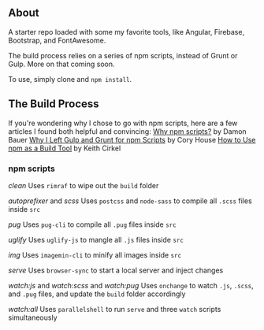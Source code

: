## About

A starter repo loaded with some my favorite tools, like Angular, Firebase, Bootstrap, and FontAwesome.

The build process relies on a series of npm scripts, instead of Grunt or Gulp. More on that coming soon.

To use, simply clone and `npm install`.

## The Build Process

If you're wondering why I chose to go with npm scripts, here are a few articles I found both helpful and convincing:
[Why npm scripts?](https://css-tricks.com/why-npm-scripts/) by Damon Bauer
[Why I Left Gulp and Grunt for npm Scripts](https://medium.freecodecamp.com/why-i-left-gulp-and-grunt-for-npm-scripts-3d6853dd22b8#.hf3w3qkb8) by Cory House
[How to Use npm as a Build Tool](https://www.keithcirkel.co.uk/how-to-use-npm-as-a-build-tool/) by Keith Cirkel

### npm scripts

*clean*
Uses `rimraf` to wipe out the `build` folder

*autoprefixer* and *scss*
Uses `postcss` and `node-sass` to compile all `.scss` files inside `src`

*pug*
Uses `pug-cli` to compile all `.pug` files inside `src`

*uglify*
Uses `uglify-js` to mangle all `.js` files inside `src`

*img*
Uses `imagemin-cli` to minify all images inside `src`

*serve*
Uses `browser-sync` to start a local server and inject changes

*watch:js* and *watch:scss* and *watch:pug*
Uses `onchange` to watch `.js`, `.scss`, and `.pug` files, and update the `build` folder accordingly

*watch:all*
Uses `parallelshell` to run `serve` and three `watch` scripts simultaneously
